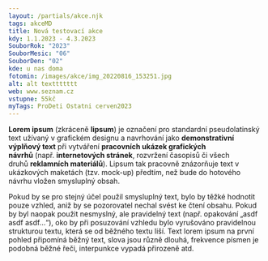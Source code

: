 ```yaml
---
layout: /partials/akce.njk
tags: akceMD
title: Nová testovací akce
kdy: 1.1.2023 - 4.3.2023
SouborRok: "2023"
SouborMesic: "06"
SouborDen: "02"
kde: u nas doma
fotomin: /images/akce/img_20220816_153251.jpg
alt: alt texttttttt
web: www.seznam.cz
vstupne: 55kč
myTags: ProDeti Ostatni cerven2023
---
```

**Lorem ipsum** (zkráceně **lipsum**) je označení pro standardní pseudolatinský text užívaný v grafickém designu a navrhování jako **demonstrativní výplňový text** při vytváření **pracovních ukázek grafických návrhů** (např. **internetových stránek**, rozvržení časopisů či všech druhů **reklamních materiálů**). Lipsum tak pracovně znázorňuje text v ukázkových maketách (tzv. mock-up) předtím, než bude do hotového návrhu vložen smysluplný obsah.

Pokud by se pro stejný účel použil smysluplný text, bylo by těžké hodnotit pouze vzhled, aniž by se pozorovatel nechal svést ke čtení obsahu. Pokud by byl naopak použit nesmyslný, ale pravidelný text (např. opakování „asdf asdf asdf…“), oko by při posuzování vzhledu bylo vyrušováno pravidelnou strukturou textu, která se od běžného textu liší. Text lorem ipsum na první pohled připomíná běžný text, slova jsou různě dlouhá, frekvence písmen je podobná běžné řeči, interpunkce vypadá přirozeně atd.